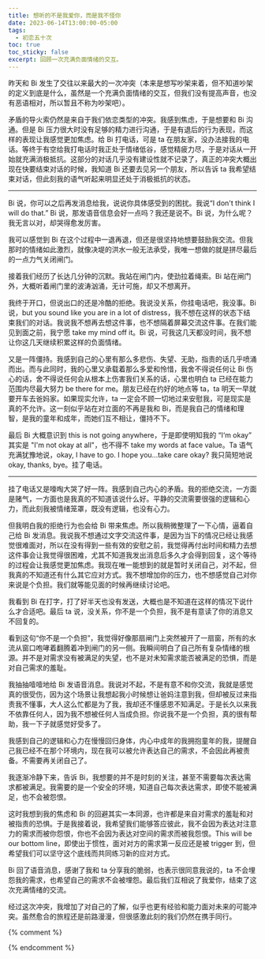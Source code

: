 ```yaml
---
title: 想听的不是我爱你，而是我不怪你
date: 2023-06-14T13:00:00-05:00
tags:
  - 初恋五十次
toc: true
toc_sticky: false
excerpt: 回顾一次充满负面情绪的交互。
---
```


昨天和 Bi 发生了交往以来最大的一次冲突（本来是想写吵架来着，但不知道吵架的定义到底是什么，虽然是一个充满负面情绪的交互，但我们没有提高声音，也没有恶语相对，所以暂且不称为吵架吧）。

矛盾的导火索仍然是来自于我们依恋类型的冲突。我感到焦虑，于是想要和 Bi 沟通。但是 Bi 压力很大时没有足够的精力进行沟通，于是有退后的行为表现，而这样的表现让我感觉更加焦虑。给 Bi 打电话，可是 ta 在朋友家，没办法接我的电话。等终于有空给我打电话时我正处于情绪低谷，感觉精疲力尽，于是对话从一开始就充满消极抵抗。这部分的对话几乎没有建设性就不记录了，真正的冲突大概出现在快要结束对话的时候，我知道 Bi 还要去见另一个朋友，所以告诉 ta 我希望结束对话，但此刻我的语气听起来明显还处于消极抵抗的状态。

---

Bi 说，你可以之后再发消息给我，说说你具体感受到的困扰。我说“I don't think I will do that.” Bi 说，那发语音信息会好一点吗？我还是说不。Bi 说，为什么呢？我无言以对，却哭得愈发厉害。

我可以感觉到 Bi 在这个过程中一退再退，但还是很坚持地想要鼓励我交流。但我那时的情绪如此激烈，就像决堤的洪水一般无法承受，我唯一想做的就是拼尽最后的一点力气关闭闸门。

接着我们经历了长达几分钟的沉默。我站在闸门内，使劲拉着绳索。Bi 站在闸门外，大概听着闸门里的波涛汹涌，无计可施，却又不想离开。

我终于开口，但说出口的还是冷酷的拒绝。我说没关系，你挂电话吧，我没事。Bi 说，but you sound like you are in a lot of distress，我不想在这样的状态下结束我们的对话。我说我不想再去想这件事，也不想隔着屏幕交流这件事。在我们能见到面之前，我宁愿 take my mind off it。Bi 说，可我这几天都没时间，我不想让你这几天继续积累这样的负面情绪。

又是一阵僵持。我感到自己的心里有那么多悲伤、失望、无助，指责的话几乎喷涌而出。而与此同时，我的心里又承载着那么多爱和怜惜，我舍不得说任何让 Bi 伤心的话，舍不得说任何会从根本上伤害我们关系的话，心里也明白 ta 已经在能力范围内尽最大努力 be there for me。朋友已经在约好的地点等 ta，ta 明天一早就要开车去爸妈家。如果现实允许，ta 一定会不顾一切地过来安慰我，可是现实是真的不允许。这一刻似乎站在对立面的不再是我和 Bi，而是我自己的情绪和理智，是我的童年和成年，而她们互不相让，僵持不下。

最后 Bi 大概意识到 this is not going anywhere，于是即使明知我的 “I‘m okay” 其实是 "I'm not okay at all"，也不得不 take my words at face value。Ta 语气充满犹豫地说，okay, I have to go. I hope you...take care okay? 我只简短地说 okay, thanks, bye。挂了电话。

---

挂了电话又是嚎啕大哭了好一阵。我感到自己内心的矛盾。我的拒绝交流，一方面是赌气，一方面也是我真的不知道该说什么好。平静的交流需要很强的逻辑和心力，而此刻我被情绪笼罩，既没有逻辑，也没有心力。

但我明白我的拒绝行为也会给 Bi 带来焦虑。所以我稍微整理了一下心情，逼着自己给 Bi 发消息。我说我不想通过文字交流这件事，是因为当下的情况已经让我感觉很难面对，所以在没有得到一些有效的安慰之前，我觉得再付出时间和精力去想这件事会让我觉得很困难，尤其不知道我发出消息后多久才会得到回复，这个等待的过程会让我感觉更加焦虑。我现在唯一能想到的就是暂时关闭自己，对不起，但我真的不知道还有什么其它应对方式。我不想增加你的压力，也不想感觉自己对你来说是个负担。我们就等能见面的时候再继续讨论吧。

我看到 Bi 在打字，打了好半天也没有发送，大概也是不知道在这样的情况下说什么才合适吧。最后 ta 说，没关系，你不是一个负担，我不是有意读了你的消息又不回复的。

看到这句“你不是一个负担”，我觉得好像那扇闸门上突然被开了一扇窗，所有的水流从窗口咆哮着翻腾着冲到闸门的另一侧。我瞬间明白了自己所有复杂情绪的根源。并不是对需求没有被满足的失望，也不是对未知需求能否被满足的恐惧，而是对自己需求的羞耻。

我抽抽噎噎地给 Bi 发语音消息。我说对不起，不是有意不和你交流，我就是感觉真的很受伤，因为这个场景让我想起我小时候想让爸妈注意到我，但却被反过来指责我不懂事，大人这么忙都是为了我，我却还不懂感恩不知满足。于是长久以来我不依靠任何人，因为我不想被任何人当成负担。你说我不是一个负担，真的很有帮助，我一下子就感觉好受多了。

我感到自己的逻辑和心力在慢慢回归身体，内心中成年的我拥抱童年的我，提醒自己我已经不在那个环境内，现在我可以被允许表达自己的需求，不会因此再被责备。不需要再关闭自己了。

我逐渐冷静下来，告诉 Bi，我想要的并不是时刻的关注，甚至不需要每次表达需求都被满足。我需要的是一个安全的环境，知道自己每次表达需求，即使不能被满足，也不会被怨恨。

这时我想到我的焦虑和 Bi 的回避其实一本同源，也许都是来自对需求的羞耻和对被指责的恐惧。于是我接着说，我希望我们能够答应彼此，我不会因为表达对注意力的需求而被你怨恨，你也不会因为表达对空间的需求而被我怨恨。This will be our bottom line，即使出于惯性，面对对方的需求第一反应还是被 trigger 到，但希望我们可以坚守这个底线而共同练习新的应对方式。

Bi 回了语音消息，感谢了我和 ta 分享我的脆弱，也表示很同意我说的，ta 不会埋怨我的需求，也希望自己的需求不会被埋怨。最后我们互相说了我爱你，结束了这次充满情绪的交流。

经过这次冲突，我增加了对自己的了解，似乎也更有经验和能力面对未来的可能冲突。虽然愈合的旅程还是前路漫漫，但很感激此刻的我们仍然在携手同行。

{% comment %}



{% endcomment %}
